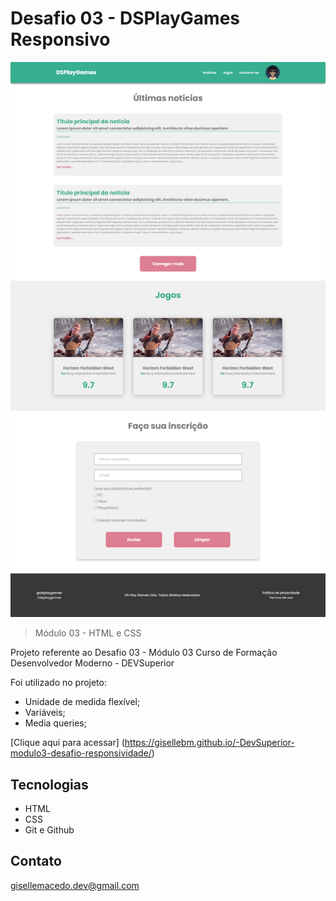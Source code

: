 # Desafio 03 - DSPlayGames Responsivo

![preview](DSPlayGames.png)

> Módulo 03 - HTML e CSS

Projeto referente ao Desafio 03 - Módulo 03
Curso de Formação Desenvolvedor Moderno -
DEVSuperior

Foi utilizado no projeto:

- Unidade de medida flexível;
- Variáveis;
- Media queries;

[Clique aqui para acessar] (https://gisellebm.github.io/-DevSuperior-modulo3-desafio-responsividade/)

## Tecnologias

- HTML
- CSS
- Git e Github

## Contato

gisellemacedo.dev@gmail.com
